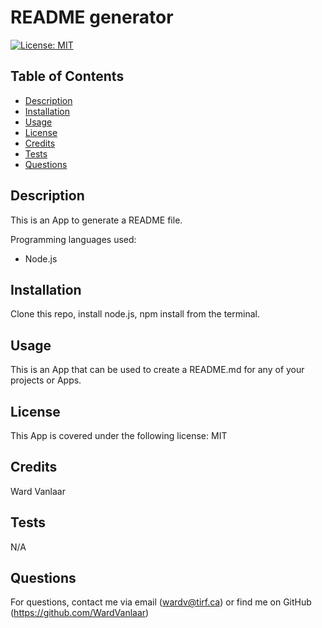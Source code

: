 
# README generator
[![License: MIT](https://img.shields.io/badge/License-MIT-yellow.svg)](https://opensource.org/licenses/MIT)
## Table of Contents
* [Description](#Description)
* [Installation](#Installation)
* [Usage](#Usage)
* [License](#License)
* [Credits](#Credits)
* [Tests](#Tests)
* [Questions](#Questions)


## Description
This is an App to generate a README file.

Programming languages used:
* Node.js


## Installation
Clone this repo, install node.js, npm install from the terminal.

## Usage
This is an App that can be used to create a README.md for any of your projects or Apps.

## License
This App is covered under the following license: MIT

## Credits
Ward Vanlaar 

## Tests
N/A

## Questions
For questions, contact me via email (wardv@tirf.ca) or find me on GitHub (https://github.com/WardVanlaar)
